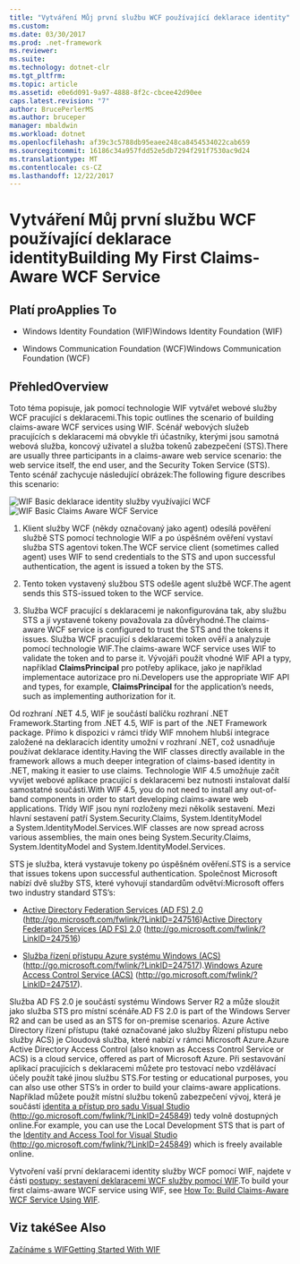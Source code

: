 ```yaml
---
title: "Vytváření Můj první službu WCF používající deklarace identity"
ms.custom: 
ms.date: 03/30/2017
ms.prod: .net-framework
ms.reviewer: 
ms.suite: 
ms.technology: dotnet-clr
ms.tgt_pltfrm: 
ms.topic: article
ms.assetid: e0e6d091-9a97-4888-8f2c-cbcee42d90ee
caps.latest.revision: "7"
author: BrucePerlerMS
ms.author: bruceper
manager: mbaldwin
ms.workload: dotnet
ms.openlocfilehash: af39c3c5788db95eaee248ca8454534022cab659
ms.sourcegitcommit: 16186c34a957fdd52e5db7294f291f7530ac9d24
ms.translationtype: MT
ms.contentlocale: cs-CZ
ms.lasthandoff: 12/22/2017
---
```

# <a name="building-my-first-claims-aware-wcf-service"></a><span data-ttu-id="572d0-102">Vytváření Můj první službu WCF používající deklarace identity</span><span class="sxs-lookup"><span data-stu-id="572d0-102">Building My First Claims-Aware WCF Service</span></span>
## <a name="applies-to"></a><span data-ttu-id="572d0-103">Platí pro</span><span class="sxs-lookup"><span data-stu-id="572d0-103">Applies To</span></span>  
  
-   <span data-ttu-id="572d0-104">Windows Identity Foundation (WIF)</span><span class="sxs-lookup"><span data-stu-id="572d0-104">Windows Identity Foundation (WIF)</span></span>  
  
-   <span data-ttu-id="572d0-105">Windows Communication Foundation (WCF)</span><span class="sxs-lookup"><span data-stu-id="572d0-105">Windows Communication Foundation (WCF)</span></span>  
  
## <a name="overview"></a><span data-ttu-id="572d0-106">Přehled</span><span class="sxs-lookup"><span data-stu-id="572d0-106">Overview</span></span>  
 <span data-ttu-id="572d0-107">Toto téma popisuje, jak pomocí technologie WIF vytvářet webové služby WCF pracující s deklaracemi.</span><span class="sxs-lookup"><span data-stu-id="572d0-107">This topic outlines the scenario of building claims-aware WCF services using WIF.</span></span> <span data-ttu-id="572d0-108">Scénář webových služeb pracujících s deklaracemi má obvykle tři účastníky, kterými jsou samotná webová služba, koncový uživatel a služba tokenů zabezpečení (STS).</span><span class="sxs-lookup"><span data-stu-id="572d0-108">There are usually three participants in a claims-aware web service scenario: the web service itself, the end user, and the Security Token Service (STS).</span></span> <span data-ttu-id="572d0-109">Tento scénář zachycuje následující obrázek:</span><span class="sxs-lookup"><span data-stu-id="572d0-109">The following figure describes this scenario:</span></span>  
  
 <span data-ttu-id="572d0-110">![WIF Basic deklarace identity služby využívající WCF](../../../docs/framework/security/media/wifbasicclaimsawarewcfservice.gif "WIFBasicClaimsAwareWCFService")</span><span class="sxs-lookup"><span data-stu-id="572d0-110">![WIF Basic Claims Aware WCF Service](../../../docs/framework/security/media/wifbasicclaimsawarewcfservice.gif "WIFBasicClaimsAwareWCFService")</span></span>  
  
1.  <span data-ttu-id="572d0-111">Klient služby WCF (někdy označovaný jako agent) odesílá pověření službě STS pomocí technologie WIF a po úspěšném ověření vystaví služba STS agentovi token.</span><span class="sxs-lookup"><span data-stu-id="572d0-111">The WCF service client (sometimes called agent) uses WIF to send credentials to the STS and upon successful authentication, the agent is issued a token by the STS.</span></span>  
  
2.  <span data-ttu-id="572d0-112">Tento token vystavený službou STS odešle agent službě WCF.</span><span class="sxs-lookup"><span data-stu-id="572d0-112">The agent sends this STS-issued token to the WCF service.</span></span>  
  
3.  <span data-ttu-id="572d0-113">Služba WCF pracující s deklaracemi je nakonfigurována tak, aby službu STS a jí vystavené tokeny považovala za důvěryhodné.</span><span class="sxs-lookup"><span data-stu-id="572d0-113">The claims-aware WCF service is configured to trust the STS and the tokens it issues.</span></span> <span data-ttu-id="572d0-114">Služba WCF pracující s deklaracemi token ověří a analyzuje pomocí technologie WIF.</span><span class="sxs-lookup"><span data-stu-id="572d0-114">The claims-aware WCF service uses WIF to validate the token and to parse it.</span></span> <span data-ttu-id="572d0-115">Vývojáři použít vhodné WIF API a typy, například **ClaimsPrincipal** pro potřeby aplikace, jako je například implementace autorizace pro ni.</span><span class="sxs-lookup"><span data-stu-id="572d0-115">Developers use the appropriate WIF API and types, for example, **ClaimsPrincipal** for the application’s needs, such as implementing authorization for it.</span></span>  
  
 <span data-ttu-id="572d0-116">Od rozhraní .NET 4.5, WIF je součástí balíčku rozhraní .NET Framework.</span><span class="sxs-lookup"><span data-stu-id="572d0-116">Starting from .NET 4.5, WIF is part of the .NET Framework package.</span></span> <span data-ttu-id="572d0-117">Přímo k dispozici v rámci třídy WIF mnohem hlubší integrace založené na deklaracích identity umožní v rozhraní .NET, což usnadňuje používat deklarace identity.</span><span class="sxs-lookup"><span data-stu-id="572d0-117">Having the WIF classes directly available in the framework allows a much deeper integration of claims-based identity in .NET, making it easier to use claims.</span></span> <span data-ttu-id="572d0-118">Technologie WIF 4.5 umožňuje začít vyvíjet webové aplikace pracující s deklaracemi bez nutnosti instalovat další samostatné součásti.</span><span class="sxs-lookup"><span data-stu-id="572d0-118">With WIF 4.5, you do not need to install any out-of-band components in order to start developing claims-aware web applications.</span></span> <span data-ttu-id="572d0-119">Třídy WIF jsou nyní rozloženy mezi několik sestavení. Mezi hlavní sestavení patří System.Security.Claims, System.IdentityModel a System.IdentityModel.Services.</span><span class="sxs-lookup"><span data-stu-id="572d0-119">WIF classes are now spread across various assemblies, the main ones being System.Security.Claims, System.IdentityModel and System.IdentityModel.Services.</span></span>  
  
 <span data-ttu-id="572d0-120">STS je služba, která vystavuje tokeny po úspěšném ověření.</span><span class="sxs-lookup"><span data-stu-id="572d0-120">STS is a service that issues tokens upon successful authentication.</span></span> <span data-ttu-id="572d0-121">Společnost Microsoft nabízí dvě služby STS, které vyhovují standardům odvětví:</span><span class="sxs-lookup"><span data-stu-id="572d0-121">Microsoft offers two industry standard STS’s:</span></span>  
  
-   <span data-ttu-id="572d0-122">[Active Directory Federation Services (AD FS) 2.0](http://go.microsoft.com/fwlink/?LinkID=247516) (http://go.microsoft.com/fwlink/?LinkID=247516)</span><span class="sxs-lookup"><span data-stu-id="572d0-122">[Active Directory Federation Services (AD FS) 2.0](http://go.microsoft.com/fwlink/?LinkID=247516) (http://go.microsoft.com/fwlink/?LinkID=247516)</span></span>  
  
-   <span data-ttu-id="572d0-123">[Služba řízení přístupu Azure systému Windows (ACS)](http://go.microsoft.com/fwlink/?LinkID=247517) (http://go.microsoft.com/fwlink/?LinkID=247517).</span><span class="sxs-lookup"><span data-stu-id="572d0-123">[Windows Azure Access Control Service (ACS)](http://go.microsoft.com/fwlink/?LinkID=247517) (http://go.microsoft.com/fwlink/?LinkID=247517).</span></span>  
  
 <span data-ttu-id="572d0-124">Služba AD FS 2.0 je součástí systému Windows Server R2 a může sloužit jako služba STS pro místní scénáře.</span><span class="sxs-lookup"><span data-stu-id="572d0-124">AD FS 2.0 is part of the Windows Server R2 and can be used as an STS for on-premise scenarios.</span></span> <span data-ttu-id="572d0-125">Azure Active Directory řízení přístupu (také označované jako služby Řízení přístupu nebo služby ACS) je Cloudová služba, které nabízí v rámci Microsoft Azure.</span><span class="sxs-lookup"><span data-stu-id="572d0-125">Azure Active Directory Access Control (also known as Access Control Service or ACS) is a cloud service, offered as part of Microsoft Azure.</span></span> <span data-ttu-id="572d0-126">Při sestavování aplikací pracujících s deklaracemi můžete pro testovací nebo vzdělávací účely použít také jinou službu STS.</span><span class="sxs-lookup"><span data-stu-id="572d0-126">For testing or educational purposes, you can also use other STS’s in order to build your claims-aware applications.</span></span> <span data-ttu-id="572d0-127">Například můžete použít místní službu tokenů zabezpečení vývoj, která je součástí [identita a přístup pro sadu Visual Studio](http://go.microsoft.com/fwlink/?LinkID=245849) (http://go.microsoft.com/fwlink/?LinkID=245849) tedy volně dostupných online.</span><span class="sxs-lookup"><span data-stu-id="572d0-127">For example, you can use the Local Development STS that is part of the [Identity and Access Tool for Visual Studio](http://go.microsoft.com/fwlink/?LinkID=245849) (http://go.microsoft.com/fwlink/?LinkID=245849) which is freely available online.</span></span>  
  
 <span data-ttu-id="572d0-128">Vytvoření vaší první deklaracemi identity služby WCF pomocí WIF, najdete v části [postupy: sestavení deklaracemi WCF služby pomocí WIF](http://msdn.microsoft.com/en-us/431e6415-62ed-4a9f-af03-f14d2b4dfe6d).</span><span class="sxs-lookup"><span data-stu-id="572d0-128">To build your first claims-aware WCF service using WIF, see [How To: Build Claims-Aware WCF Service Using WIF](http://msdn.microsoft.com/en-us/431e6415-62ed-4a9f-af03-f14d2b4dfe6d).</span></span>  
  
## <a name="see-also"></a><span data-ttu-id="572d0-129">Viz také</span><span class="sxs-lookup"><span data-stu-id="572d0-129">See Also</span></span>  
 [<span data-ttu-id="572d0-130">Začínáme s WIF</span><span class="sxs-lookup"><span data-stu-id="572d0-130">Getting Started With WIF</span></span>](../../../docs/framework/security/getting-started-with-wif.md)
